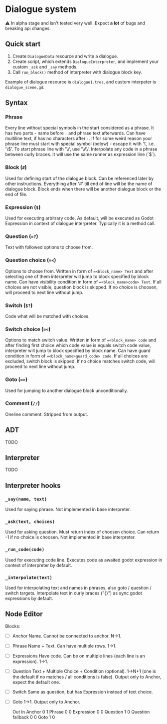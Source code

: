 # Dialogue system

⚠️ In alpha stage and isn't tested very well. Expect **a lot** of bugs and breaking api changes.

## Quick start
1. Create `DialogueData` resource and write a dialogue.
2. Create script, which extends `DialogueInterpreter`, and implement your custom `_ask` and `_say` methods.
3. Call `run_block()` method of interpreter with dialogue block key.

Example of dialogue resource is `dialogue1.tres`, and custom interpeter is `dialogue_scene.gd`.

## Syntax
### Phrase
Every line without special symbols in the start considered as a phrase.
It has two parts - name before `:` and phrase text afterwards. Can have multiline text, if has no characters after `:`.
If for some weird reason your phrase line must start with special symbol (below) - escape it with '\\', i.e. '\\$'.
To start phrase line with '\\', use '\\\\'.
Interpolate any code in a phrase between curly braces. It will use the same runner as expression line (`$`).

### Block (`#`)
Used for defining start of the dialogue block. Can be referenced later by other instructions.
Everything after '#' till end of line will be the name of dialogue block.
Block ends when there will be another dialogue block or the end of file.

### Expression (`$`)
Used for executing arbitrary code. As default, will be executed as Godot Expression in context of dialogue interpreter.
Typically it is a method call.

### Question (`=?`)
Text with followed options to choose from.

### Question choice (`=<`)
Options to choose from. Written in form of `=<block_name> Text` and after selecting
one of them interpreter will jump to block specified by block name.
Can have visibility condition in form of `=<block_name>code> Text`.
If all choices are not visible, question block is skipped.
If no choice is choosen, will proceed to next line without jump.

### Switch (`$?`)
Code what will be matched with choices.

### Switch choice (`=<`)
Options to match switch value. Written in form of `=<block_name> code` and after finding first
choice which code value is equals switch code value, interpreter will jump to block specified by block name.
Can have guard condition in form of `=<block_name>guard_code> code`.
If all choices are excluded, switch block is skipped.
If no choice matches switch code, will proceed to next line without jump.

### Goto (`=>`)
Used for jumping to another dialogue block unconditionally.

### Comment (`//`)
Oneline comment. Stripped from output.

## ADT
TODO

## Interpreter
TODO

## Interpreter hooks
### `_say(name, text)`
Used for saying phrase. Not implemented in base interpreter.

### `_ask(text, choices)`
Used for asking question. Must return index of choosen choice.
Can return -1 if no choice is choosen. Not implemented in base interpreter.

### `_run_code(code)`
Used for executing code line.
Executes code as awaited godot expression in context of interpreter by default.

### `_interpolate(text)`
Used for interpolating text and names in phrases, also goto / question / switch targets.
Interpolate text in curly braces ("{}") as sync godot expressions by default.

## Node Editor
Blocks:
- [ ] Anchor
Name. Cannot be connected to anchor. N->1.
- [ ] Phrase
Name + Text. Can have multiple rows. 1->1.
- [ ] Expressions
Have code. Can be on multiple lines (each line is an expression). 1->1.
- [ ] Question
Text + Multiple Choice + Condition (optional).
1->N+1 (one is the default if no matches / all conditions is false).
Output only to Anchor, expect the default one.
- [ ] Switch
Same as question, but has Expression instead of text choice.
- [ ] Goto
1->1. Output only to Anchor.

  Out	In
Anchor	0	1
Phrase	0	0
Expression	0	0
Question	1	0
Question fallback	0	0
Goto	1	0

